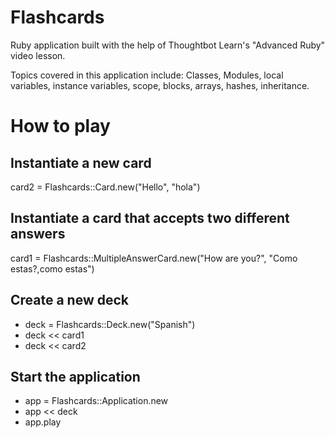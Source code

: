 Flashcards
==========

Ruby application built with the help of Thoughtbot Learn's "Advanced Ruby" video lesson.

Topics covered in this application include: Classes, Modules, local variables, instance variables, scope, blocks, arrays, hashes, inheritance.

How to play
==========

Instantiate a new card
--------------
card2 = Flashcards::Card.new("Hello", "hola")

Instantiate a card that accepts two different answers
--------------
card1 = Flashcards::MultipleAnswerCard.new("How are you?", "Como estas?,como estas")

Create a new deck
--------------
- deck = Flashcards::Deck.new("Spanish")
- deck << card1
- deck << card2

Start the application
--------------
- app = Flashcards::Application.new
- app << deck
- app.play
